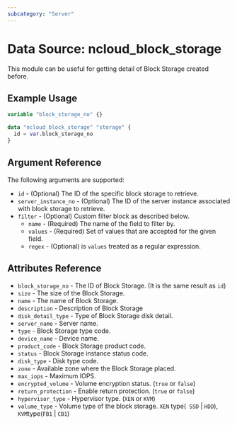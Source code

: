 ```yaml
---
subcategory: "Server"
---
```



# Data Source: ncloud_block_storage

This module can be useful for getting detail of Block Storage created before.

## Example Usage

```terraform
variable "block_storage_no" {}

data "ncloud_block_storage" "storage" {
  id = var.block_storage_no
}
```

## Argument Reference

The following arguments are supported:

* `id` - (Optional) The ID of the specific block storage to retrieve.
* `server_instance_no` - (Optional) The ID of the server instance associated with block storage to retrieve.
* `filter` - (Optional) Custom filter block as described below.
  * `name` - (Required) The name of the field to filter by.
  * `values` - (Required) Set of values that are accepted for the given field.
  * `regex` - (Optional) is `values` treated as a regular expression.
 
## Attributes Reference

* `block_storage_no` - The ID of Block Storage. (It is the same result as `id`)
* `size` - The size of the Block Storage.
* `name` - The name of Block Storage.
* `description` - Description of Block Storage
* `disk_detail_type` - Type of Block Storage disk detail. 
* `server_name` - Server name.
* `type` - Block Storage type code.
* `device_name` - Device name.
* `product_code` - Block Storage product code.
* `status` - Block Storage instance status code.
* `disk_type` - Disk type code.
* `zone` - Available zone where the Block Storage placed.
* `max_iops` - Maximum IOPS.
* `encrypted_volume` - Volume encryption status. (`true` or `false`)
* `return_protection` - Enable return protection. (`true` or `false`)
* `hypervisor_type` - Hypervisor type. (`XEN` or `KVM`)
* `volume_type` - Volume type of the block storage. `XEN` type(` SSD` | `HDD`), `KVM`type(`FB1` | `CB1`)
